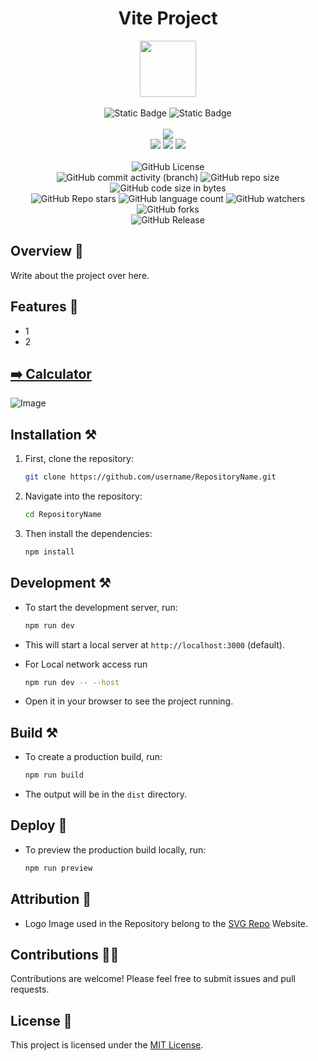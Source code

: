 <div align="center">
     <h1 align="center">Vite Project</h1>
     <img src="https://github.com/abhinavkumar2369/Vite-QuickStart-Template/assets/170245635/0231f1c2-4036-47cc-aa69-9ca83bfb812c" height=90px width=90px/>
     <br/>
     <br/>
     <img alt="Static Badge" src="https://img.shields.io/badge/Website-red?style=for-the-badge">
     <img alt="Static Badge" src="https://img.shields.io/badge/Web%20Development-7F00FF?style=for-the-badge">
     <br/>
     <br/>
     <!-- Open Source -->
     <img src="https://badges.frapsoft.com/os/v1/open-source.svg?v=103">
     <br/>
     <!-- Contributions -->
     <img src="https://img.shields.io/static/v1.svg?label=Contributions&message=Welcome&color=#013220">
     <!-- Built By -->
     <img src="https://img.shields.io/badge/Built%20by-Abhinav%20Kumar-0059b3">
     <!-- Maintained -->
     <img src="https://img.shields.io/static/v1.svg?label=Maintained&message=Yes&color=red">
     <br/>
     <!-- --------------------------------------------- -->
     <br/>
     <!-- License -->
     <img alt="GitHub License" src="https://img.shields.io/github/license/abhinavkumar2369/Vite-QuickStart-Template">
     <br/>
     <!-- Commit Count -->
     <img alt="GitHub commit activity (branch)" src="https://img.shields.io/github/commit-activity/t/abhinavkumar2369/Vite-QuickStart-Template/main">
     <!-- Repo Size -->
     <img alt="GitHub repo size" src="https://img.shields.io/github/repo-size/abhinavkumar2369/Vite-QuickStart-Template?style=flat&color=orange">
     <!-- Repo Code -->
     <img alt="GitHub code size in bytes" src="https://img.shields.io/github/languages/code-size/abhinavkumar2369/Vite-QuickStart-Template">
     <br/>
     <img alt="GitHub Repo stars" src="https://img.shields.io/github/stars/abhinavkumar2369/Vite-QuickStart-Template?style=flat&color=orange">
     <!-- Language Count -->
     <img alt="GitHub language count" src="https://img.shields.io/github/languages/count/abhinavkumar2369/Vite-QuickStart-Template">
     <!-- Watchers -->
     <img alt="GitHub watchers" src="https://img.shields.io/github/watchers/abhinavkumar2369/Vite-QuickStart-Template?style=flat">
     <!-- Forks -->
     <img alt="GitHub forks" src="https://img.shields.io/github/forks/abhinavkumar2369/Vite-QuickStart-Template?style=flat&color=orange">
     <br/>
     <img alt="GitHub Release" src="https://img.shields.io/github/v/release/abhinavkumar2369/Vite-QuickStart-Template">
</div>


<!------------------------------------------------->


## Overview 🌟
Write about the project over here.


## Features 🚀
- 1
- 2


<!------------------------------------------------->
  

## [➡️ Calculator ](https://username.github.io/Project-Name/)
![Image](https://github.com/abhinavkumar2369/Vite-QuickStart-Template/assets/170245635/14bb080a-539b-4474-bed0-b9afdbd3a4c3)


<!------------------------------------------------->


## Installation ⚒️

1. First, clone the repository:

   ```bash
   git clone https://github.com/username/RepositoryName.git
   ```
   
2. Navigate into the repository:

   ```bash
   cd RepositoryName
   ```
   
3. Then install the dependencies:

   ```bash
   npm install
   ```


<!------------------------------------------------->


## Development ⚒️

- To start the development server, run:
  
  ```bash
  npm run dev
  ```
  
- This will start a local server at `http://localhost:3000` (default).

- For Local network access run

  ```bash
  npm run dev -- --host
  ```
  
- Open it in your browser to see the project running.


<!------------------------------------------------->


## Build ⚒️

- To create a production build, run:

  ```bash
  npm run build
  ```
  
- The output will be in the `dist` directory.


<!------------------------------------------------->


## Deploy 🚀

- To preview the production build locally, run:

  ```bash
  npm run preview
  ```


<!------------------------------------------------->


## Attribution 🙏
- Logo Image used in the Repository belong to the [SVG Repo](https://www.svgrepo.com/) Website.


<!------------------------------------------------->


## Contributions 🧑‍💻
Contributions are welcome! Please feel free to submit issues and pull requests.


## License 🪪
This project is licensed under the [MIT License](LICENSE).
